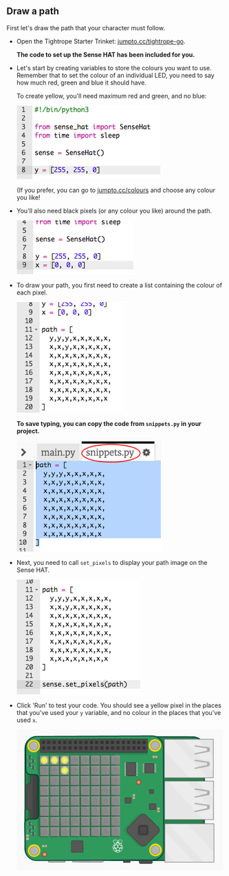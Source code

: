 ## Draw a path

First let's draw the path that your character must follow.

+ Open the Tightrope Starter Trinket: <a href="http://jumpto.cc/tightrope-go" target="_blank">jumpto.cc/tightrope-go</a>.
    
    **The code to set up the Sense HAT has been included for you.**

+ Let's start by creating variables to store the colours you want to use. Remember that to set the colour of an individual LED, you need to say how much red, green and blue it should have.
    
    To create yellow, you'll need maximum red and green, and no blue:
    
    ![zrzut ekranu](images/tightrope-yellow.png)
    
    (If you prefer, you can go to [jumpto.cc/colours](http://jumpto.cc/colours) and choose any colour you like!

+ You'll also need black pixels (or any colour you like) around the path.
    
    ![zrzut ekranu](images/tightrope-black.png)

+ To draw your path, you first need to create a list containing the colour of each pixel.
    
    ![screenshot](images/tightrope-path.png)
    
    **To save typing, you can copy the code from `snippets.py` in your project.**
    
    ![zrzut ekranu](images/tightrope-snippets.png)

+ Next, you need to call `set_pixels` to display your path image on the Sense HAT.
    
    ![screenshot](images/tightrope-set-pixels.png)

+ Click 'Run' to test your code. You should see a yellow pixel in the places that you've used your `y` variable, and no colour in the places that you've used `x`.
    
    ![zrzut ekranu](images/tightrope-path-test.png)